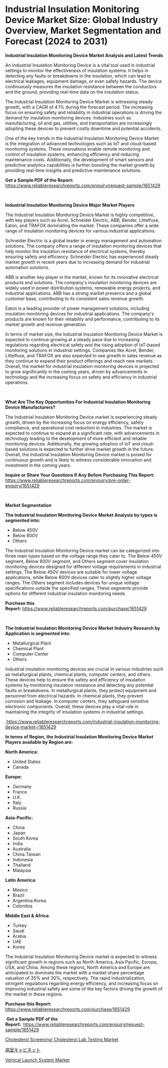 <p><h1>Industrial Insulation Monitoring Device Market Size: Global Industry Overview, Market Segmentation and Forecast (2024 to 2031)</h1></p><p><strong>Industrial Insulation Monitoring Device Market Analysis and Latest Trends</strong></p>
<p><p>An Industrial Insulation Monitoring Device is a vital tool used in industrial settings to monitor the effectiveness of insulation systems. It helps in detecting any faults or breakdowns in the insulation, which can lead to electrical leakages, equipment damage, or even safety hazards. The device continuously measures the insulation resistance between the conductors and the ground, providing real-time data on the insulation status.</p><p>The Industrial Insulation Monitoring Device Market is witnessing steady growth, with a CAGR of 4.1% during the forecast period. The increasing focus on ensuring safety and reliability in industrial operations is driving the demand for insulation monitoring devices. Industries such as manufacturing, oil and gas, utilities, and transportation are increasingly adopting these devices to prevent costly downtime and potential accidents.</p><p>One of the key trends in the Industrial Insulation Monitoring Device Market is the integration of advanced technologies such as IoT and cloud-based monitoring systems. These innovations enable remote monitoring and control of insulation systems, enhancing efficiency and reducing maintenance costs. Additionally, the development of smart sensors and predictive analytics capabilities is further boosting the market growth by providing real-time insights and predictive maintenance solutions.</p></p>
<p><strong>Get a Sample PDF of the Report:&nbsp;</strong> <a href="https://www.reliableresearchreports.com/enquiry/request-sample/1651429">https://www.reliableresearchreports.com/enquiry/request-sample/1651429</a></p>
<p>&nbsp;</p>
<p><strong>Industrial Insulation Monitoring Device Major Market Players</strong></p>
<p><p>The Industrial Insulation Monitoring Device Market is highly competitive, with key players such as Acrel, Schneider Electric, ABB, Bender, Littelfuse, Eaton, and TRAFOX dominating the market. These companies offer a wide range of insulation monitoring devices for various industrial applications.</p><p>Schneider Electric is a global leader in energy management and automation solutions. The company offers a range of insulation monitoring devices that help monitor the insulation resistance of electrical systems, thereby ensuring safety and efficiency. Schneider Electric has experienced steady market growth in recent years due to increasing demand for industrial automation solutions.</p><p>ABB is another key player in the market, known for its innovative electrical products and solutions. The company's insulation monitoring devices are widely used in power distribution systems, renewable energy projects, and industrial applications. ABB has a strong market presence and a global customer base, contributing to its consistent sales revenue growth.</p><p>Eaton is a leading provider of power management solutions, including insulation monitoring devices for industrial applications. The company's products are known for their reliability and performance, contributing to its market growth and revenue generation.</p><p>In terms of market size, the Industrial Insulation Monitoring Device Market is expected to continue growing at a steady pace due to increasing regulations regarding electrical safety and the rising adoption of IoT-based monitoring solutions in industrial settings. Companies like Acrel, Bender, Littelfuse, and TRAFOX are also expected to see growth in sales revenue as they continue to expand their product offerings and reach new markets. Overall, the market for industrial insulation monitoring devices is projected to grow significantly in the coming years, driven by advancements in technology and the increasing focus on safety and efficiency in industrial operations.</p></p>
<p>&nbsp;</p>
<p><strong>What Are The Key Opportunities For Industrial Insulation Monitoring Device Manufacturers?</strong></p>
<p><p>The Industrial Insulation Monitoring Device market is experiencing steady growth, driven by the increasing focus on energy efficiency, safety compliance, and operational cost reduction in industries. The market is expected to continue to expand at a significant rate, with advancements in technology leading to the development of more efficient and reliable monitoring devices. Additionally, the growing adoption of IoT and cloud-based solutions is expected to further drive market growth in the future. Overall, the Industrial Insulation Monitoring Device market is poised for continuous growth and is likely to witness considerable innovation and investment in the coming years.</p></p>
<p><strong>Inquire or Share Your Questions If Any Before Purchasing This Report:</strong> <a href="https://www.reliableresearchreports.com/enquiry/pre-order-enquiry/1651429">https://www.reliableresearchreports.com/enquiry/pre-order-enquiry/1651429</a></p>
<p>&nbsp;</p>
<p><strong>Market Segmentation</strong></p>
<p><strong>The Industrial Insulation Monitoring Device Market Analysis by types is segmented into:</strong></p>
<p><ul><li>Below 450V</li><li>Below 800V</li><li>Others</li></ul></p>
<p><p>The Industrial Insulation Monitoring Device market can be categorized into three main types based on the voltage range they cater to. The Below 450V segment, Below 800V segment, and Others segment cover insulation monitoring devices designed for different voltage requirements in industrial settings. The Below 450V devices are suitable for lower voltage applications, while Below 800V devices cater to slightly higher voltage ranges. The Others segment includes devices for unique voltage specifications outside the specified ranges. These segments provide options for different industrial insulation monitoring needs.</p></p>
<p><strong>Purchase this Report:&nbsp;</strong><a href="https://www.reliableresearchreports.com/purchase/1651429">https://www.reliableresearchreports.com/purchase/1651429</a></p>
<p>&nbsp;</p>
<p><strong>The Industrial Insulation Monitoring Device Market Industry Research by Application is segmented into:</strong></p>
<p><ul><li>Metallurgical Plant</li><li>Chemical Plant</li><li>Computer Center</li><li>Others</li></ul></p>
<p><p>Industrial insulation monitoring devices are crucial in various industries such as metallurgical plants, chemical plants, computer centers, and others. These devices help to ensure the safety and efficiency of insulation systems by monitoring insulation resistance and detecting any potential faults or breakdowns. In metallurgical plants, they protect equipment and personnel from electrical hazards. In chemical plants, they prevent corrosion and leakage. In computer centers, they safeguard sensitive electronic components. Overall, these devices play a vital role in maintaining the integrity of insulation systems in industrial settings.</p></p>
<p><a href="https://www.reliableresearchreports.com/industrial-insulation-monitoring-device-market-r1651429">&nbsp;https://www.reliableresearchreports.com/industrial-insulation-monitoring-device-market-r1651429</a></p>
<p><strong>In terms of Region, the Industrial Insulation Monitoring Device Market Players available by Region are:</strong></p>
<p>
    <p> <strong> North America: </strong>
        <ul>
            <li>United States</li>
            <li>Canada</li>
        </ul>
        </p> 
    <p> <strong> Europe: </strong>
        <ul>
            <li>Germany</li>
            <li>France</li>
            <li>U.K.</li>
            <li>Italy</li>
            <li>Russia</li>
        </ul>
        </p> 
    <p> <strong> Asia-Pacific: </strong>
        <ul>
            <li>China</li>
            <li>Japan</li>
            <li>South Korea</li>
            <li>India</li>
            <li>Australia</li>
            <li>China Taiwan</li>
            <li>Indonesia</li>
            <li>Thailand</li>
            <li>Malaysia</li>
        </ul>
        </p> 
    <p> <strong> Latin America: </strong>
        <ul>
            <li>Mexico</li>
            <li>Brazil</li>
            <li>Argentina Korea</li>
            <li>Colombia</li>
        </ul>
        </p> 
    <p> <strong> Middle East & Africa: </strong>
        <ul>
            <li>Turkey</li>
            <li>Saudi</li>
            <li>Arabia</li>
            <li>UAE</li>
            <li>Korea</li>
        </ul>
    </p>
    </p>
<p><p>The Industrial Insulation Monitoring Device market is expected to witness significant growth in regions such as North America, Asia Pacific, Europe, USA, and China. Among these regions, North America and Europe are anticipated to dominate the market with a market share percentage valuation of 35% and 30%, respectively. The rapid industrialization, stringent regulations regarding energy efficiency, and increasing focus on improving industrial safety are some of the key factors driving the growth of the market in these regions.</p></p>
<p><strong>Purchase this Report: </strong><a href="https://www.reliableresearchreports.com/purchase/1651429">https://www.reliableresearchreports.com/purchase/1651429</a></p>
<p>&nbsp;<strong>Get a Sample PDF of the Report:&nbsp;&nbsp;</strong><a href="https://www.reliableresearchreports.com/enquiry/request-sample/1651429">https://www.reliableresearchreports.com/enquiry/request-sample/1651429</a></p>
<p><strong></strong></p>
<p><p><a href="https://medium.com/@joshavis90/global-cholesterol-screening-cholesterol-lab-testing-market-trends-insights-into-growth-ec94f48ab242">Cholesterol Screening/ Cholesterol Lab Testing Market</a></p><p><a href="https://github.com/mohamedbakry57/Market-Research-Report-List-5/blob/main/8846315125426.md">病室キャビネット</a></p><p><a href="https://medium.com/@chloeconn57/global-vertical-launch-system-market-focus-on-application-end-use-industry-type-equipment-and-471125833d16">Vertical Launch System Market</a></p></p>